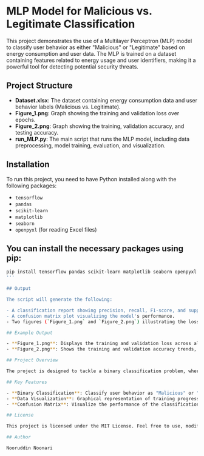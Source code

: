 # MLP Model for Malicious vs. Legitimate Classification

This project demonstrates the use of a Multilayer Perceptron (MLP) model to classify user behavior as either "Malicious" or "Legitimate" based on energy consumption and user data. The MLP is trained on a dataset containing features related to energy usage and user identifiers, making it a powerful tool for detecting potential security threats.

## Project Structure

- **Dataset.xlsx**: The dataset containing energy consumption data and user behavior labels (Malicious vs. Legitimate).
- **Figure_1.png**: Graph showing the training and validation loss over epochs.
- **Figure_2.png**: Graph showing the training, validation accuracy, and testing accuracy.
- **run_MLP.py**: The main script that runs the MLP model, including data preprocessing, model training, evaluation, and visualization.

## Installation

To run this project, you need to have Python installed along with the following packages:

- `tensorflow`
- `pandas`
- `scikit-learn`
- `matplotlib`
- `seaborn`
- `openpyxl` (for reading Excel files)

## You can install the necessary packages using pip:

  ```bash
  pip install tensorflow pandas scikit-learn matplotlib seaborn openpyxl
  '''

## Output

The script will generate the following:

- A classification report showing precision, recall, F1-score, and support for both classes.
- A confusion matrix plot visualizing the model's performance.
- Two figures (`Figure_1.png` and `Figure_2.png`) illustrating the loss and accuracy metrics over the training process.

## Example Output

- **Figure_1.png**: Displays the training and validation loss across all epochs, helping to identify overfitting or underfitting.
- **Figure_2.png**: Shows the training and validation accuracy trends, with a horizontal line representing the testing accuracy.

## Project Overview

The project is designed to tackle a binary classification problem, where the goal is to distinguish between legitimate and malicious user behavior based on specific features. The MLP model is trained using TensorFlow and evaluated using standard metrics such as accuracy, precision, recall, and F1-score.

## Key Features

- **Binary Classification**: Classify user behavior as "Malicious" or "Legitimate".
- **Data Visualization**: Graphical representation of training progress and model evaluation.
- **Confusion Matrix**: Visualize the performance of the classification model.

## License

This project is licensed under the MIT License. Feel free to use, modify, and distribute this code as needed.

## Author

Nooruddin Noonari
